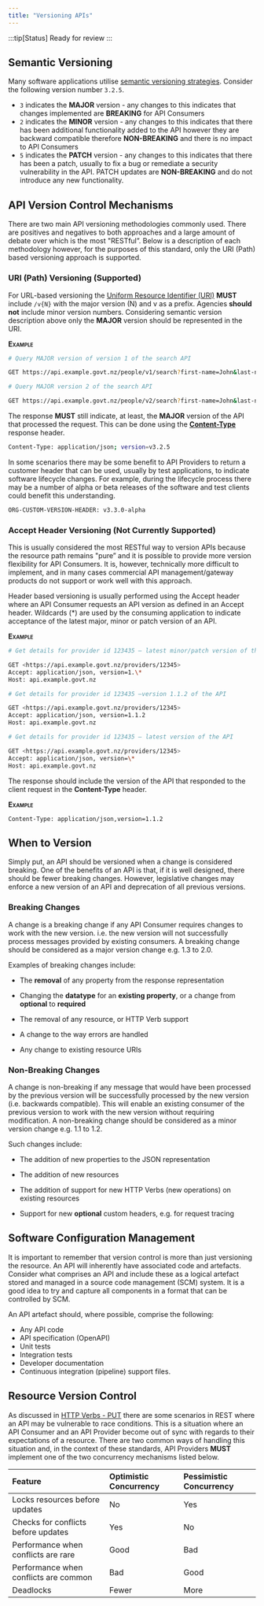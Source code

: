 ```yaml
---
title: "Versioning APIs"
---
```


:::tip[Status]
Ready for review
:::

## Semantic Versioning

Many software applications utilise [semantic versioning strategies](https://semver.org/). Consider the following version number `3.2.5`.

- `3` indicates the **MAJOR** version - any changes to this indicates that changes implemented are **BREAKING** for API Consumers
- `2` indicates the **MINOR** version - any changes to this indicates that there has been additional functionality added to the API however they are backward compatible therefore **NON-BREAKING** and there is no impact to API Consumers
- `5` indicates the **PATCH** version - any changes to this indicates that there has been a patch, usually to fix a bug or remediate a security vulnerability in the API. PATCH updates are **NON-BREAKING** and do not introduce any new functionality.

## API Version Control Mechanisms

There are two main API versioning methodologies commonly used. There are
positives and negatives to both approaches and a large amount of debate
over which is the most "RESTful”. Below is a description of each methodology however, for the purposes of this standard, only the URI (Path) based versioning approach is supported.

### URI (Path) Versioning (Supported)

For URL-based versioning the [Uniform Resource Identifier (URI)](./URIs) **MUST** include `/v{N}` with the major version
(N) and v as a prefix. Agencies **should not** include minor version numbers. Considering semantic version description above only the **MAJOR** version should be represented in the URI.

**<span class="smallcaps">Example</span>**

```bash
# Query MAJOR version of version 1 of the search API

GET https://api.example.govt.nz/people/v1/search?first-name=John&last-name=Smith&page-size=10

# Query MAJOR version 2 of the search API

GET https://api.example.govt.nz/people/v2/search?first-name=John&last-name=Smith&page-size=10
```

The response **MUST** still indicate, at least, the **MAJOR** version of the API that processed the request. This can be done using the [**Content-Type**](./Headers#content-type-response) response header.

```bash
Content-Type: application/json; version=v3.2.5
```

In some scenarios there may be some benefit to API Providers to return a customer header that can be used, usually by test applications, to indicate software lifecycle changes. For example, during the lifecycle process there may be a number of alpha or beta releases of the software and test clients could benefit this understanding.

```bash
ORG-CUSTOM-VERSION-HEADER: v3.3.0-alpha
```

### Accept Header Versioning (Not Currently Supported)

This is usually considered the most RESTful way to version APIs because
the resource path remains "pure” and it is possible to provide more
version flexibility for API Consumers. It is, however, technically more
difficult to implement, and in many cases commercial API
management/gateway products do not support or work well with this
approach.

Header based versioning is usually performed using the Accept header
where an API Consumer requests an API version as defined in an
Accept header. Wildcards (\*) are used by the consuming application to
indicate acceptance of the latest major, minor or patch version of an API.

**<span class="smallcaps">Example</span>**

```bash
# Get details for provider id 123435 – latest minor/patch version of the API

GET <https://api.example.govt.nz/providers/12345>
Accept: application/json, version=1.\*
Host: api.example.govt.nz

# Get details for provider id 123435 –version 1.1.2 of the API

GET <https://api.example.govt.nz/providers/12345>
Accept: application/json, version=1.1.2
Host: api.example.govt.nz

# Get details for provider id 123435 – latest version of the API

GET <https://api.example.govt.nz/providers/12345>
Accept: application/json, version=\*
Host: api.example.govt.nz
```

The response should include the version of the API that responded to the
client request in the **Content-Type** header.

**<span class="smallcaps">Example</span>**

`Content-Type: application/json,version=1.1.2`

## When to Version

Simply put, an API should be versioned when a change is considered
breaking. One of the benefits of an API is that, if it is well designed,
there should be fewer breaking changes. However, legislative changes may enforce a new version
of an API and deprecation of all previous versions.

### Breaking Changes

A change is a breaking change if any API Consumer requires
changes to work with the new version. i.e. the new version will not
successfully process messages provided by existing consumers. A breaking
change should be considered as a major version change e.g. 1.3 to 2.0.

Examples of breaking changes include:

- The **removal** of any property from the response representation

- Changing the **datatype** for an **existing property**, or a change from
  **optional** to **required**

- The removal of any resource, or HTTP Verb support

- A change to the way errors are handled

- Any change to existing resource URIs

### Non-Breaking Changes

A change is non-breaking if any message that would have been processed
by the previous version will be successfully processed by the new
version (i.e. backwards compatible). This will enable an existing
consumer of the previous version to work with the new version without
requiring modification. A non-breaking change should be considered as a
minor version change e.g. 1.1 to 1.2.

Such changes include:

- The addition of new properties to the JSON representation

- The addition of new resources

- The addition of support for new HTTP Verbs (new operations) on
  existing resources

- Support for new **optional** custom headers, e.g. for request tracing

## Software Configuration Management

It is important to remember that version control is more than just
versioning the resource. An API will inherently have associated code and
artefacts. Consider what comprises an API and include these as a logical
artefact stored and managed in a source code management (SCM)
system. It is a good idea to try and capture all components in a format
that can be controlled by SCM.

An API artefact should, where possible, comprise the following:

- Any API code
- API specification (OpenAPI)
- Unit tests
- Integration tests
- Developer documentation
- Continuous integration (pipeline) support files.

## Resource Version Control

As discussed in [HTTP Verbs - PUT](./HTTPVerbs#put) there are some scenarios in REST where an API may be vulnerable to race conditions. This is a situation where an API Consumer and an API Provider become out of sync with regards to their expectations of a resource. There are two common ways of handling this situation and, in the context of these standards, API Providers **MUST** implement one of the two concurrency mechanisms listed below.

| Feature | Optimistic Concurrency | Pessimistic Concurrency |
|:---|:---|:---|
| Locks resources before updates | No | Yes |
| Checks for conflicts before updates | Yes | No |
| Performance when conflicts are rare | Good | Bad |
| Performance when conflicts are common | Bad | Good |
| Deadlocks | Fewer | More |
